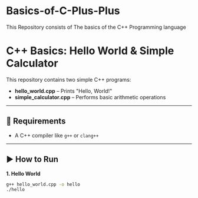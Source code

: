 # Basics-of-C-Plus-Plus
This Repository consists of The basics of the C++ Programming language
# C++ Basics: Hello World & Simple Calculator

This repository contains two simple C++ programs:

- **hello_world.cpp** – Prints "Hello, World!"  
- **simple_calculator.cpp** – Performs basic arithmetic operations

---

## 🔧 Requirements

- A C++ compiler like `g++` or `clang++`

---

## ▶️ How to Run

**1. Hello World**
```bash
g++ hello_world.cpp -o hello
./hello
